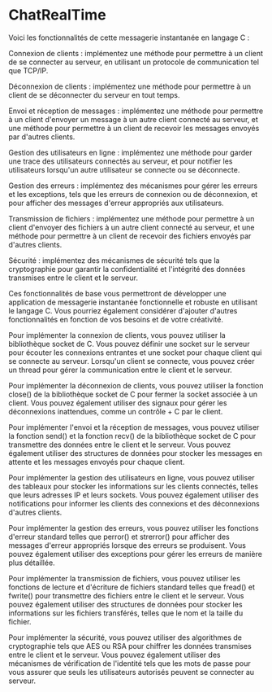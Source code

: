 # ChatRealTime

 Voici les fonctionnalités  de cette  messagerie instantanée en langage C :

Connexion de clients : implémentez une méthode pour permettre à un client de se connecter au serveur, en utilisant un protocole de communication tel que TCP/IP.

Déconnexion de clients : implémentez une méthode pour permettre à un client de se déconnecter du serveur en tout temps.

Envoi et réception de messages : implémentez une méthode pour permettre à un client d'envoyer un message à un autre client connecté au serveur, et une méthode pour permettre à un client de recevoir les messages envoyés par d'autres clients.

Gestion des utilisateurs en ligne : implémentez une méthode pour garder une trace des utilisateurs connectés au serveur, et pour notifier les utilisateurs lorsqu'un autre utilisateur se connecte ou se déconnecte.

Gestion des erreurs : implémentez des mécanismes pour gérer les erreurs et les exceptions, tels que les erreurs de connexion ou de déconnexion, et pour afficher des messages d'erreur appropriés aux utilisateurs.

Transmission de fichiers : implémentez une méthode pour permettre à un client d'envoyer des fichiers à un autre client connecté au serveur, et une méthode pour permettre à un client de recevoir des fichiers envoyés par d'autres clients.

Sécurité : implémentez des mécanismes de sécurité tels que la cryptographie pour garantir la confidentialité et l'intégrité des données transmises entre le client et le serveur.

Ces fonctionnalités de base vous permettront de développer une application de messagerie instantanée fonctionnelle et robuste en utilisant le langage C. Vous pourriez également considérer d'ajouter d'autres fonctionnalités en fonction de vos besoins et de votre créativité.

Pour implémenter la connexion de clients, vous pouvez utiliser la bibliothèque socket de C. Vous pouvez définir une socket sur le serveur pour écouter les connexions entrantes et une socket pour chaque client qui se connecte au serveur. Lorsqu'un client se connecte, vous pouvez créer un thread pour gérer la communication entre le client et le serveur.

Pour implémenter la déconnexion de clients, vous pouvez utiliser la fonction close() de la bibliothèque socket de C pour fermer la socket associée à un client. Vous pouvez également utiliser des signaux pour gérer les déconnexions inattendues, comme un contrôle + C par le client.

Pour implémenter l'envoi et la réception de messages, vous pouvez utiliser la fonction send() et la fonction recv() de la bibliothèque socket de C pour transmettre des données entre le client et le serveur. Vous pouvez également utiliser des structures de données pour stocker les messages en attente et les messages envoyés pour chaque client.

Pour implémenter la gestion des utilisateurs en ligne, vous pouvez utiliser des tableaux pour stocker les informations sur les clients connectés, telles que leurs adresses IP et leurs sockets. Vous pouvez également utiliser des notifications pour informer les clients des connexions et des déconnexions d'autres clients.

Pour implémenter la gestion des erreurs, vous pouvez utiliser les fonctions d'erreur standard telles que perror() et strerror() pour afficher des messages d'erreur appropriés lorsque des erreurs se produisent. Vous pouvez également utiliser des exceptions pour gérer les erreurs de manière plus détaillée.

Pour implémenter la transmission de fichiers, vous pouvez utiliser les fonctions de lecture et d'écriture de fichiers standard telles que fread() et fwrite() pour transmettre des fichiers entre le client et le serveur. Vous pouvez également utiliser des structures de données pour stocker les informations sur les fichiers transférés, telles que le nom et la taille du fichier.

Pour implémenter la sécurité, vous pouvez utiliser des algorithmes de cryptographie tels que AES ou RSA pour chiffrer les données transmises entre le client et le serveur. Vous pouvez également utiliser des mécanismes de vérification de l'identité tels que les mots de passe pour vous assurer que seuls les utilisateurs autorisés peuvent se connecter au serveur.
